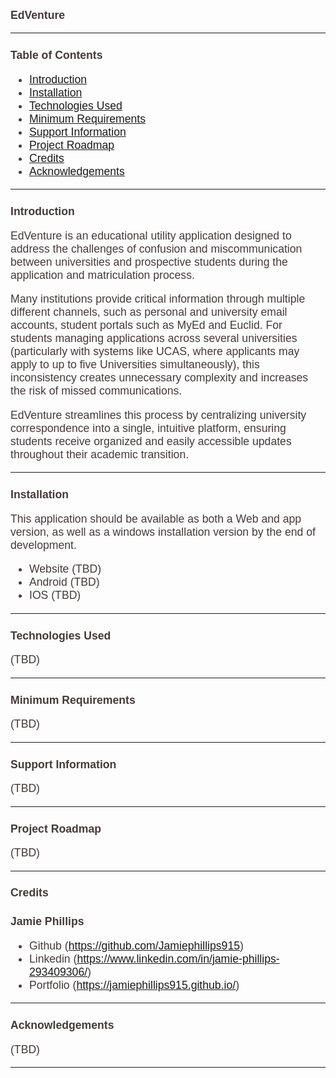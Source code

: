 # EdVenture

---
## Table of Contents

- [Introduction](#Introduction)
- [Installation](#Installation)
- [Technologies Used](#Technologies-Used)
- [Minimum Requirements](#Minimum-Requirements)
- [Support Information](#Support-Information)
- [Project Roadmap](#Project-Roadmap)
- [Credits](#Credits)
- [Acknowledgements](#Acknowledgements)

---

## Introduction 
<a id="Introduction"></a>

EdVenture is an educational utility application designed to address the
challenges of confusion and miscommunication between universities and
prospective students during the application and matriculation process.

Many institutions provide critical information through multiple different 
channels, such as personal and university email accounts,
student portals such as MyEd and Euclid. For students managing applications across several 
universities (particularly with systems like UCAS, where applicants
may apply to up to five Universities simultaneously), this inconsistency
creates unnecessary complexity and increases the risk of missed
communications.

EdVenture streamlines this process by centralizing university
correspondence into a single, intuitive platform, ensuring students
receive organized and easily accessible updates throughout
their academic transition.

---

## Installation
<a id="Installation"></a>

This application should be available as both a Web and app version, 
as well as a windows installation version by the end of development.

- Website (TBD)
- Android (TBD)
- IOS (TBD)

---

## Technologies Used
<a id="Technologies-Used"></a>

(TBD)

---

## Minimum Requirements
<a id="Minimum-Requirements"></a>

(TBD)

---

## Support Information
<a id="Support-Information"></a>

(TBD)

---

## Project Roadmap
<a id="Project-Roadmap"></a>

(TBD)

---



## Credits
<a id="Credits"></a>

### Jamie Phillips
- Github (https://github.com/Jamiephillips915)
- Linkedin (https://www.linkedin.com/in/jamie-phillips-293409306/)
- Portfolio (https://jamiephillips915.github.io/)

---

## Acknowledgements
<a id="Acknowledgements"></a>

(TBD)

---


<STYLE>
* {
font-size: 1.05rem;
color: #453A3A;
font-family: "Helvetica";
}
</STYLE>
